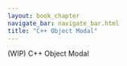 ```yaml
---
layout: book_chapter
navigate_bar: navigate_bar.html
title: "C++ Object Modal"
---
```


(WIP) C++ Object Modal
